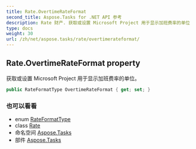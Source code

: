 ```yaml
---
title: Rate.OvertimeRateFormat
second_title: Aspose.Tasks for .NET API 参考
description: Rate 财产. 获取或设置 Microsoft Project 用于显示加班费率的单位
type: docs
weight: 30
url: /zh/net/aspose.tasks/rate/overtimerateformat/
---
```

## Rate.OvertimeRateFormat property

获取或设置 Microsoft Project 用于显示加班费率的单位。

```csharp
public RateFormatType OvertimeRateFormat { get; set; }
```

### 也可以看看

* enum [RateFormatType](../../rateformattype/)
* class [Rate](../)
* 命名空间 [Aspose.Tasks](../../rate/)
* 部件 [Aspose.Tasks](../../../)



